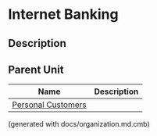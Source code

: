 # Internet Banking
## Description



## Parent Unit
| Name | Description |
|---|---|
| [Personal Customers](../../../mybank/organization/personal-customers.md) |  |


(generated with docs/organization.md.cmb)
